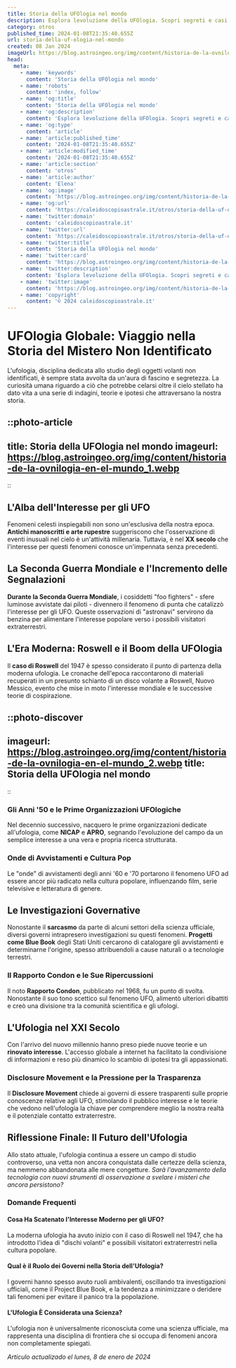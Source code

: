 ```yaml
---
title: Storia della UFOlogia nel mondo
description: Esplora levoluzione della UFOlogia. Scopri segreti e casi storici di UFO nel mondo con analisi approfondite e testimonianze uniche.
category: otros
published_time: 2024-01-08T21:35:40.655Z
url: storia-della-uf-ologia-nel-mondo
created: 08 Jan 2024
imageUrl: https://blog.astroingeo.org/img/content/historia-de-la-ovnilogia-en-el-mundo_1.webp
head:
  meta:
    - name: 'keywords'
      content: 'Storia della UFOlogia nel mondo'
    - name: 'robots'
      content: 'index, follow'
    - name: 'og:title'
      content: 'Storia della UFOlogia nel mondo'
    - name: 'og:description'
      content: 'Esplora levoluzione della UFOlogia. Scopri segreti e casi storici di UFO nel mondo con analisi approfondite e testimonianze uniche.'
    - name: 'og:type'
      content: 'article'
    - name: 'article:published_time'
      content: '2024-01-08T21:35:40.655Z'
    - name: 'article:modified_time'
      content: '2024-01-08T21:35:40.655Z'
    - name: 'article:section'
      content: 'otros'
    - name: 'article:author'
      content: 'Elena'
    - name: 'og:image'
      content: 'https://blog.astroingeo.org/img/content/historia-de-la-ovnilogia-en-el-mundo_1.webp'
    - name: 'og:url'
      content: 'https://caleidoscopioastrale.it/otros/storia-della-uf-ologia-nel-mondo'
    - name: 'twitter:domain'
      content: 'caleidoscopioastrale.it'
    - name: 'twitter:url'
      content: 'https://caleidoscopioastrale.it/otros/storia-della-uf-ologia-nel-mondo'
    - name: 'twitter:title'
      content: 'Storia della UFOlogia nel mondo'
    - name: 'twitter:card'
      content: 'https://blog.astroingeo.org/img/content/historia-de-la-ovnilogia-en-el-mundo_1.webp'
    - name: 'twitter:description'
      content: 'Esplora levoluzione della UFOlogia. Scopri segreti e casi storici di UFO nel mondo con analisi approfondite e testimonianze uniche.'
    - name: 'twitter:image'
      content: 'https://blog.astroingeo.org/img/content/historia-de-la-ovnilogia-en-el-mundo_1.webp'
    - name: 'copyright'
      content: '© 2024 caleidoscopioastrale.it'
---
```

# UFOlogia Globale: Viaggio nella Storia del Mistero Non Identificato

L'ufologia, disciplina dedicata allo studio degli oggetti volanti non identificati, è sempre stata avvolta da un'aura di fascino e segretezza. La curiosità umana riguardo a ciò che potrebbe celarsi oltre il cielo stellato ha dato vita a una serie di indagini, teorie e ipotesi che attraversano la nostra storia.

::photo-article
---
title: Storia della UFOlogia nel mondo
imageurl: https://blog.astroingeo.org/img/content/historia-de-la-ovnilogia-en-el-mundo_1.webp
---
::

## L'Alba dell'Interesse per gli UFO

Fenomeni celesti inspiegabili non sono un'esclusiva della nostra epoca. **Antichi manoscritti e arte rupestre** suggeriscono che l'osservazione di eventi inusuali nel cielo è un'attività millenaria. Tuttavia, è nel **XX secolo** che l'interesse per questi fenomeni conosce un'impennata senza precedenti.

## La Seconda Guerra Mondiale e l'Incremento delle Segnalazioni

**Durante la Seconda Guerra Mondiale**, i cosiddetti "foo fighters" - sfere luminose avvistate dai piloti - divennero il fenomeno di punta che catalizzò l'interesse per gli UFO. Queste osservazioni di "astronavi" servirono da benzina per alimentare l'interesse popolare verso i possibili visitatori extraterrestri.

## L'Era Moderna: Roswell e il Boom della UFOlogia

Il **caso di Roswell** del 1947 è spesso considerato il punto di partenza della moderna ufologia. Le cronache dell'epoca raccontarono di materiali recuperati in un presunto schianto di un disco volante a Roswell, Nuovo Messico, evento che mise in moto l'interesse mondiale e le successive teorie di cospirazione.

::photo-discover
---
imageurl: https://blog.astroingeo.org/img/content/historia-de-la-ovnilogia-en-el-mundo_2.webp
title: Storia della UFOlogia nel mondo
---
::

### Gli Anni '50 e le Prime Organizzazioni UFOlogiche

Nel decennio successivo, nacquero le prime organizzazioni dedicate all'ufologia, come **NICAP** e **APRO**, segnando l'evoluzione del campo da un semplice interesse a una vera e propria ricerca strutturata.

### Onde di Avvistamenti e Cultura Pop

Le "onde" di avvistamenti degli anni '60 e '70 portarono il fenomeno UFO ad essere ancor più radicato nella cultura popolare, influenzando film, serie televisive e letteratura di genere.

## Le Investigazioni Governative

Nonostante il **sarcasmo** da parte di alcuni settori della scienza ufficiale, diversi governi intrapresero investigazioni su questi fenomeni. **Progetti come Blue Book** degli Stati Uniti cercarono di catalogare gli avvistamenti e determinarne l'origine, spesso attribuendoli a cause naturali o a tecnologie terrestri.

### Il Rapporto Condon e le Sue Ripercussioni

Il noto **Rapporto Condon**, pubblicato nel 1968, fu un punto di svolta. Nonostante il suo tono scettico sul fenomeno UFO, alimentò ulteriori dibattiti e creò una divisione tra la comunità scientifica e gli ufologi.

## L'Ufologia nel XXI Secolo

Con l'arrivo del nuovo millennio hanno preso piede nuove teorie e un **rinovato interesse**. L'accesso globale a internet ha facilitato la condivisione di informazioni e reso più dinamico lo scambio di ipotesi tra gli appassionati.

### Disclosure Movement e la Pressione per la Trasparenza

Il **Disclosure Movement** chiede ai governi di essere trasparenti sulle proprie conoscenze relative agli UFO, stimolando il pubblico interesse e le teorie che vedono nell'ufologia la chiave per comprendere meglio la nostra realtà e il potenziale contatto extraterrestre.

## Riflessione Finale: Il Futuro dell'Ufologia

Allo stato attuale, l'ufologia continua a essere un campo di studio controverso, una vetta non ancora conquistata dalle certezze della scienza, ma nemmeno abbandonata alle mere congetture. *Sarà l'avanzamento della tecnologia con nuovi strumenti di osservazione a svelare i misteri che ancora persistono?*

### Domande Frequenti

#### Cosa Ha Scatenato l'Interesse Moderno per gli UFO?

La moderna ufologia ha avuto inizio con il caso di Roswell nel 1947, che ha introdotto l'idea di "dischi volanti" e possibili visitatori extraterrestri nella cultura popolare.

#### Qual è il Ruolo dei Governi nella Storia dell'Ufologia?

I governi hanno spesso avuto ruoli ambivalenti, oscillando tra investigazioni ufficiali, come il Project Blue Book, e la tendenza a minimizzare o deridere tali fenomeni per evitare il panico tra la popolazione.

#### L'Ufologia È Considerata una Scienza?

L'ufologia non è universalmente riconosciuta come una scienza ufficiale, ma rappresenta una disciplina di frontiera che si occupa di fenomeni ancora non completamente spiegati.

_Artículo actualizado el lunes, 8 de enero de 2024_